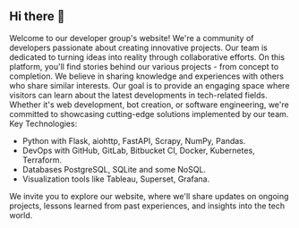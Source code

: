 ## Hi there 👋

Welcome to our developer group's website!
We're a community of developers passionate about creating innovative projects. Our team is dedicated to turning ideas into reality through collaborative efforts.
On this platform, you'll find stories behind our various projects - from concept to completion. We believe in sharing knowledge and experiences with others who share similar interests.
Our goal is to provide an engaging space where visitors can learn about the latest developments in tech-related fields. Whether it's web development, bot creation, or software engineering, we're committed to showcasing cutting-edge solutions implemented by our team.
Key Technologies:
 - Python with Flask, aiohttp, FastAPI, Scrapy, NumPy, Pandas.
 - DevOps with GitHub, GitLab, Bitbucket CI, Docker, Kubernetes, Terraform.
 - Databases PostgreSQL, SQLite and some NoSQL.
 - Visualization tools like Tableau, Superset, Grafana.

We invite you to explore our website, where we'll share updates on ongoing projects, lessons learned from past experiences, and insights into the tech world.
